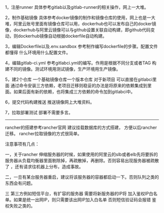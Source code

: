 1，注册runner
具体参考gitlab以及gitlab-runner的相关操作，网上一大堆。

2，制作基础镜像
具体参考docker镜像的制作和镜像仓库的使用，网上也是一大堆，阿里云账号里面有镜像仓库可以用，dockerhub也可以发布自己的docker镜像，dockerhub与阿里云镜像可以与github设置关联自动构建，即github代码变动，则dockerhub镜像自动根据dockerfile自动构建。

3，编辑Dockerfile以及.env.sandbox
参考制作编写dockerfile的步骤。配置文件都懂得 什么环境用什么配置文件。

4，编辑gitlab-ci.yml
参考gitlabci.yml的编写。作用是根据不同分支或者TAG 构建不同的镜像。测试环境用测试镜像，生产环境用生产镜像。

5，建2个仓库 一个基础镜像仓库一个版本仓库
对于新项目 可以直接在gitlabci里面 通过命令安装三方依赖，老项目迁移则稳妥的办法是将原来的依赖集成到里面。如果后面有新的依赖，也将集成三方依赖的命令加到gitlabci中。

6，提交代码构建推送
推送镜像网上大堆资料。

7，拉取部署测试
部署不需要多言。

-------------------------------------------------------
rancher的搭建参考rancher官网
建议挂载数据库的方式搭建， 方便以后rancher迁移。
rancher拉取镜像的方式很简单。

注意事项有几点：

一，关于rancher 伸缩服务器的时候，如果使用的阿里云的slb或者elb先将要拆的服务器从负载均衡器里面剔除掉，再疏散掉，再删除。否则容易出现服务器被疏散了 ，还有请求往机器上分布，造成事故。

二，一旦有某台服务器重启，建议将该服务器的容器都启动一下。否则队列之类的东西会有问题。

三 第三方例如短信平台，有扩容的服务器 需要将新服务器的IP将 加入鉴权IP白名单。如果是统一出网IP，则只需要该出网IP加入白名单
否则短信验证码会报错 鉴权失败之类的。



